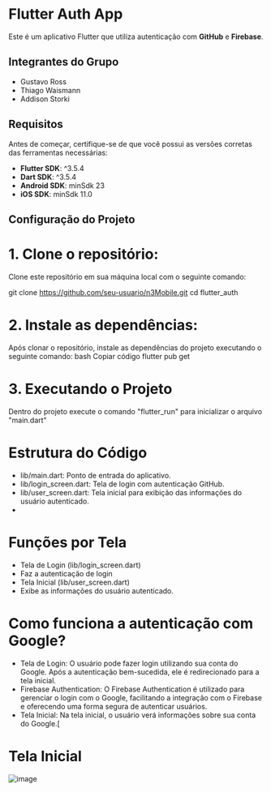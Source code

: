 # Flutter Auth App

Este é um aplicativo Flutter que utiliza autenticação com **GitHub** e **Firebase**.

## Integrantes do Grupo
- Gustavo Ross
- Thiago Waismann
- Addison Storki

## Requisitos

Antes de começar, certifique-se de que você possui as versões corretas das ferramentas necessárias:

- **Flutter SDK**: ^3.5.4
- **Dart SDK**: ^3.5.4
- **Android SDK**: minSdk 23
- **iOS SDK**: minSdk 11.0

## Configuração do Projeto

# 1. Clone o repositório:

Clone este repositório em sua máquina local com o seguinte comando:

git clone https://github.com/seu-usuario/n3Mobile.git
cd flutter_auth


# 2. Instale as dependências:
Após clonar o repositório, instale as dependências do projeto executando o seguinte comando:
bash
Copiar código
flutter pub get

# 3. Executando o Projeto
Dentro do projeto execute o comando "flutter_run" para inicializar o arquivo "main.dart"

# Estrutura do Código
- lib/main.dart: Ponto de entrada do aplicativo.
- lib/login_screen.dart: Tela de login com autenticação GitHub.
- lib/user_screen.dart: Tela inicial para exibição das informações do usuário autenticado.
- 

# Funções por Tela

- Tela de Login (lib/login_screen.dart)
- Faz a autenticação de login
- Tela Inicial (lib/user_screen.dart)
- Exibe as informações do usuário autenticado.

# Como funciona a autenticação com Google?
- Tela de Login: O usuário pode fazer login utilizando sua conta do Google. Após a autenticação bem-sucedida, ele é redirecionado para a tela inicial.
- Firebase Authentication: O Firebase Authentication é utilizado para gerenciar o login com o Google, facilitando a integração com o Firebase e oferecendo uma forma segura de autenticar usuários.
- Tela Inicial: Na tela inicial, o usuário verá informações sobre sua conta do Google.[

# Tela Inicial 
![image](https://github.com/user-attachments/assets/073d4ee3-b893-44a9-9525-fb18d184e846)



